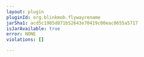 ```yaml
---
layout: plugin
pluginId: org.blinkmob.flywayrename
jarSha1: acd5c1905d871b52643e70419c00eac0655a5717
isJarAvailable: true
error: NONE
violations: []

---
```

